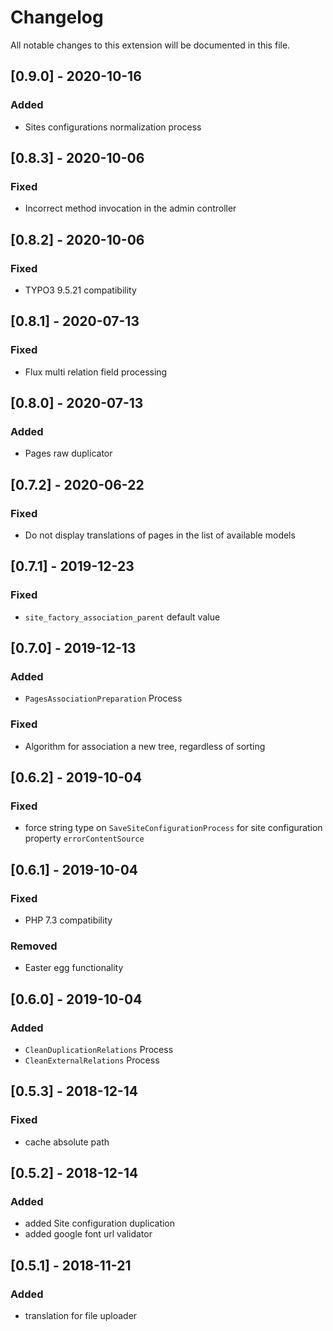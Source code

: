 # Changelog
All notable changes to this extension will be documented in this file.

## [0.9.0] - 2020-10-16
### Added 
- Sites configurations normalization process

## [0.8.3] - 2020-10-06
### Fixed 
- Incorrect method invocation in the admin controller

## [0.8.2] - 2020-10-06
### Fixed 
- TYPO3 9.5.21 compatibility

## [0.8.1] - 2020-07-13
### Fixed 
- Flux multi relation field processing

## [0.8.0] - 2020-07-13
### Added 
- Pages raw duplicator

## [0.7.2] - 2020-06-22
### Fixed 
- Do not display translations of pages in the list of available models

## [0.7.1] - 2019-12-23
### Fixed 
- `site_factory_association_parent` default value

## [0.7.0] - 2019-12-13
### Added
- `PagesAssociationPreparation` Process
### Fixed
- Algorithm for association a new tree, regardless of sorting

## [0.6.2] - 2019-10-04
### Fixed
- force string type on `SaveSiteConfigurationProcess`  for site configuration property `errorContentSource`

## [0.6.1] - 2019-10-04
### Fixed
 - PHP 7.3 compatibility
### Removed
- Easter egg functionality

## [0.6.0] - 2019-10-04
### Added
 - `CleanDuplicationRelations` Process
 - `CleanExternalRelations` Process
 
## [0.5.3] - 2018-12-14
### Fixed
- cache absolute path

## [0.5.2] - 2018-12-14
### Added
- added Site configuration duplication
- added google font url validator

## [0.5.1] - 2018-11-21
### Added
- translation for file uploader
